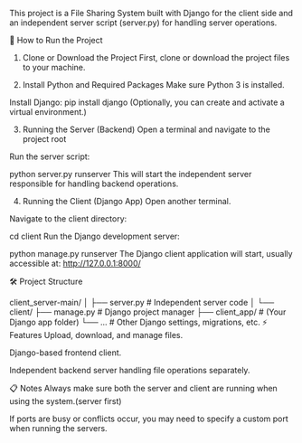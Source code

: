 This project is a File Sharing System built with Django for the client side and an independent server script (server.py) for handling server operations.

🚀 How to Run the Project
1. Clone or Download the Project
First, clone or download the project files to your machine.

2. Install Python and Required Packages
Make sure Python 3 is installed.

Install Django:
pip install django
(Optionally, you can create and activate a virtual environment.)

3. Running the Server (Backend)
Open a terminal and navigate to the project root

Run the server script:

python server.py runserver
This will start the independent server responsible for handling backend operations.

4. Running the Client (Django App)
Open another terminal.

Navigate to the client directory:

cd client
Run the Django development server:

python manage.py runserver
The Django client application will start, usually accessible at:
http://127.0.0.1:8000/

🛠 Project Structure

client_server-main/
│
├── server.py        # Independent server code
│
└── client/
    ├── manage.py    # Django project manager
    ├── client_app/  # (Your Django app folder)
    └── ...          # Other Django settings, migrations, etc.
⚡ Features
Upload, download, and manage files.

Django-based frontend client.

Independent backend server handling file operations separately.

📋 Notes
Always make sure both the server and client are running when using the system.(server first)

If ports are busy or conflicts occur, you may need to specify a custom port when running the servers.
